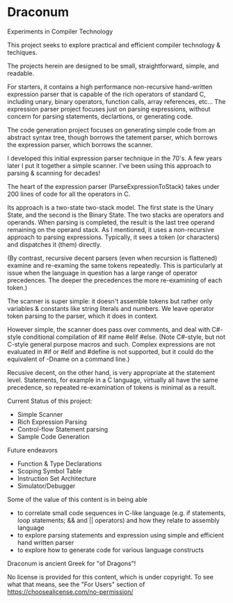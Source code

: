 # Draconum
Experiments in Compiler Technology

This project seeks to explore practical and efficient compiler technology & techiques.

The projects herein are designed to be small, straightforward, simple, and readable.

For starters, it contains a high performance non-recursive hand-written expression parser 
that is capable of the rich operators of standard C, including unary, binary operators,
function calls, array references, etc...  The expression parser project focuses just on
parsing expressions, without concern for parsing statements, declartions, or generating code.

The code generation project focuses on generating simple code from an abstract syntax tree,
though borrows the tatement parser, which borrows the expression parser, which borrows the
scanner.

I developed this initial expression parser technique in the 70's.  A few years later I put it 
together a simple scanner. I've been using this approach to parsing & scanning for decades!

The heart of the expression parser (ParseExpressionToStack) takes under 200 lines of code
for all the operators in C.  

Its approach is a two-state two-stack model.  The first state is the 
Unary State, and the second is the Binary State.  The two stacks are operators and operands.
When parsing is completed, the result is the last tree operand remaining on the operand stack.
As I mentioned, it uses a non-recursive approach to parsing expressions.  Typically, it sees
a token (or characters) and dispatches it (them) directly. 

(By contrast, recursive decent parsers (even when recursion is flattened) examine and 
re-examing the same tokens repeatedly.  This is particularly at issue when the language in 
question has a large range of operator precedences.  The deeper the precedences the more 
re-examining of each token.)

The scanner is super simple: it doesn't assemble tokens but rather only variables & constants 
like string literals and numbers.  We leave operator token parsing to the parser, which it does
in context.

However simple, the scanner does pass over comments, and deal with C#-style conditional compilation
of #if name #elif #else.  (Note C#-style, but not C-style general purpose macros and such.
Complex expressions are not evaluated in #if or #elif and #define is not supported, but it could
do the equivalent of -Dname on a command line.)

Recusive decent, on the other hand, is very appropriate at the statement level.  Statements,
for example in a C language, virtually all have the same precedence, so repeated re-examination
of tokens is minimal as a result.

Current Status of this project:

* Simple Scanner
* Rich Expression Parsing
* Control-flow Statement parsing
* Sample Code Generation

Future endeavors
* Function & Type Declarations
* Scoping Symbol Table
* Instruction Set Architecture
* Simulator/Debugger

Some of the value of this content is in being able 
* to correlate small code sequences in C-like language (e.g. if statements, loop statements; && and || operators) and how they relate to assembly language
* to explore parsing statements and expression using simple and efficient hand written parser
* to explore how to generate code for various language constructs

Draconum is ancient Greek for "of Dragons"!

No license is provided for this content, which is under copyright.
To see what that means, see the "For Users" section of https://choosealicense.com/no-permission/
